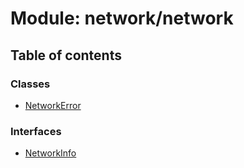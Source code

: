 # Module: network/network

## Table of contents

### Classes

- [NetworkError](../classes/network_network.NetworkError)

### Interfaces

- [NetworkInfo](../interfaces/network_network.NetworkInfo)

